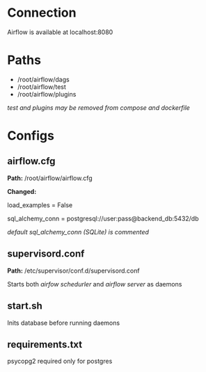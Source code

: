 # Connection #

Airflow is available at localhost:8080

# Paths #

* /root/airflow/dags
* /root/airflow/test
* /root/airflow/plugins

_test and plugins may be removed from compose and dockerfile_

# Configs #

## airflow.cfg ##

__Path:__ /root/airflow/airflow.cfg

__Changed:__

load_examples = False

sql_alchemy_conn = postgresql://user:pass@backend_db:5432/db

_default sql_alchemy_conn (SQLite) is commented_

## supervisord.conf ##

__Path:__ /etc/supervisor/conf.d/supervisord.conf

Starts both _airfow schedurler_ and _airflow server_ as daemons

## start&#46;sh ##

Inits database before running daemons

## requirements.txt ##

psycopg2 required only for postgres